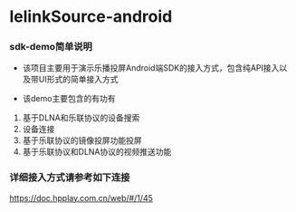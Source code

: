 # lelinkSource-android

### sdk-demo简单说明

- 该项目主要用于演示乐播投屏Android端SDK的接入方式，包含纯API接入以及带UI形式的简单接入方式

- 该demo主要包含的有功有

1. 基于DLNA和乐联协议的设备搜索
2. 设备连接
3. 基于乐联协议的镜像投屏功能投屏
4. 基于乐联协议和DLNA协议的视频推送功能


### 详细接入方式请参考如下连接

https://doc.hpplay.com.cn/web/#/1/45
